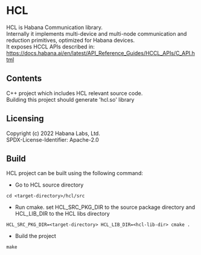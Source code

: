 # HCL
HCL is Habana Communication library.<br />
Internally it implements multi-device and multi-node communication and reduction primitives, optimized for Habana devices.<br />
It exposes HCCL APIs described in:  https://docs.habana.ai/en/latest/API_Reference_Guides/HCCL_APIs/C_API.html

## Contents
C++ project which includes HCL relevant source code.<br />
Building this project should generate 'hcl.so' library

## Licensing
Copyright (c) 2022 Habana Labs, Ltd.<br />
SPDX-License-Identifier: Apache-2.0

## Build
HCL project can be built using the following command:<br />

   - Go to HCL source directory
   ```
   cd <target-directory>/hcl/src
   ```
   - Run cmake. set HCL_SRC_PKG_DIR to the source package directory and HCL_LIB_DIR to the HCL libs directory
   ```
   HCL_SRC_PKG_DIR=<target-directory> HCL_LIB_DIR=<hcl-lib-dir> cmake .
   ```
   - Build the project
   ```
   make
   ```
